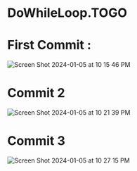 # DoWhileLoop.TOGO
<h1> First Commit : </h1>

![Screen Shot 2024-01-05 at 10 15 46 PM](https://github.com/White-OvO/DoWhileLoop.TOGO/assets/120700219/57f588bf-96fe-47cf-b3e6-d24fd7b70f7e)

<h1> Commit 2 </h1>

![Screen Shot 2024-01-05 at 10 21 39 PM](https://github.com/White-OvO/DoWhileLoop.TOGO/assets/120700219/43d6b638-48aa-46cf-8ea6-8061b100d2ec)


<h1> Commit 3 </h1>

![Screen Shot 2024-01-05 at 10 27 15 PM](https://github.com/White-OvO/DoWhileLoop.TOGO/assets/120700219/22b7f09c-a8bf-423d-ae19-1c4e5d18f0da)

